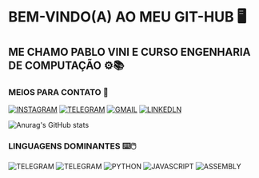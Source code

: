 # BEM-VINDO(A) AO MEU GIT-HUB 🖥️

## ME CHAMO PABLO VINI E CURSO ENGENHARIA DE COMPUTAÇÃO ⚙️📚

### MEIOS PARA CONTATO 💬

  [![INSTAGRAM](https://img.shields.io/badge/Instagram-E4405F?style=for-the-badge&logo=instagram&logoColor=white)](https://instagram.com/pablovinix_?igshid=OGQ5ZDc2ODk2ZA==)
  [![TELEGRAM](https://img.shields.io/badge/Telegram-26A5E4.svg?style=for-the-badge&logo=Telegram&logoColor=white)](https://t.me/PabloVini2811)
  [![GMAIL](https://img.shields.io/badge/Gmail-EA4335.svg?style=for-the-badge&logo=Gmail&logoColor=white)](https://mail.google.com/mail/u/0/?fs=1&tf=cm&source=mailto&to=pablovsa2811@gmail.com)
  [![LINKEDLN](https://img.shields.io/badge/LinkedIn-0A66C2.svg?style=for-the-badge&logo=LinkedIn&logoColor=white)](https://www.linkedin.com/in/pablo-vinicios-da-silva-araujo-89b159280?lipi=urn%3Ali%3Apage%3Ad_flagship3_profile_view_base_contact_details%3B6v%2FbR%2BFATmOox9skY4jw%2Fg%3D%3D)  

 ![Anurag's GitHub stats](https://github-readme-stats.vercel.app/api?username=PabloVini28&show_icons=true&theme=radical)

### LINGUAGENS DOMINANTES ⌨️🖱️

 ![TELEGRAM](https://img.shields.io/badge/C-00599C?style=for-the-badge&logo=c&logoColor=white) ![TELEGRAM](https://img.shields.io/badge/C%2B%2B-00599C?style=for-the-badge&logo=c%2B%2B&logoColor=white) ![PYTHON](https://img.shields.io/badge/Python-FFD43B?style=for-the-badge&logo=python&logoColor=blue) ![JAVASCRIPT](https://img.shields.io/badge/JavaScript-323330?style=for-the-badge&logo=javascript&logoColor=F7DF1E) ![ASSEMBLY](https://img.shields.io/badge/_-ASM-FF0000.svg?style=for-the-badge) 
    
    
